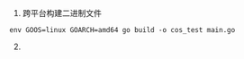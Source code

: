 1. 跨平台构建二进制文件

  ```
  env GOOS=linux GOARCH=amd64 go build -o cos_test main.go
  ```  
2. 

     

    
